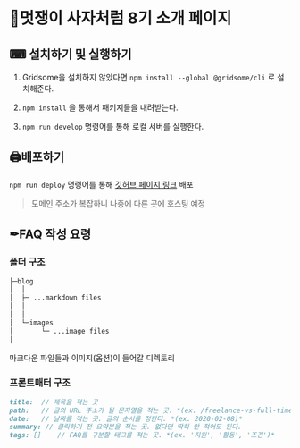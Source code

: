 # 🦁멋쟁이 사자처럼 8기 소개 페이지

## ⌨ 설치하기 및 실행하기

1. Gridsome을 설치하지 않았다면 `npm install --global @gridsome/cli` 로 설치해준다.


2. `npm install` 을 통해서 패키지들을 내려받는다.

3. `npm run develop` 명령어를 통해 로컬 서버를 실행한다.


## 🖨배포하기

`npm run deploy` 명령어를 통해 [깃허브 페이지 링크](https://jbnu-likelion-intro-proj.github.io/8th-intro-page/) 배포

> 도메인 주소가 복잡하니 나중에 다른 곳에 호스팅 예정


## ✒FAQ 작성 요령


### 폴더 구조
```sh
├─blog
│  │  
│  ├─ ...markdown files
│  │      
│  │      
│  └─images
│       └─ ...image files
│          
```
마크다운 파일들과 이미지(옵션)이 들어갈 디렉토리


### 프론트매터 구조
```md
title:  // 제목을 적는 곳
path:   // 글의 URL 주소가 될 문자열을 적는 곳. *(ex. /freelance-vs-full-time-work)*
date:   // 날짜를 적는 곳. 글의 순서를 정한다. *(ex. 2020-02-08)*
summary: // 클릭하기 전 요약본을 적는 곳. 없다면 딱히 안 적어도 된다.
tags: []    // FAQ를 구분할 태그를 적는 곳. *(ex. '지원', '활동', '조건')*
```